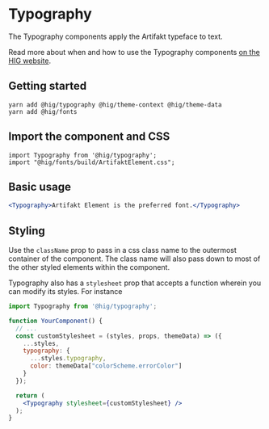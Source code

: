 # Typography

The Typography components apply the Artifakt typeface to text.

Read more about when and how to use the Typography components [on the HIG website](https://hig.autodesk.com/web/basics/typography).


## Getting started

```
yarn add @hig/typography @hig/theme-context @hig/theme-data
yarn add @hig/fonts
```

## Import the component and CSS

```
import Typography from '@hig/typography';
import "@hig/fonts/build/ArtifaktElement.css";
```

## Basic usage

```jsx
<Typography>Artifakt Element is the preferred font.</Typography>
```
## Styling

Use the `className` prop to pass in a css class name to the outermost container of the component. The class name will also pass down to most of the other styled elements within the component. 

Typography also has a `stylesheet` prop that accepts a function wherein you can modify its styles. For instance

```jsx
import Typography from '@hig/typography';

function YourComponent() {
  // ...
  const customStylesheet = (styles, props, themeData) => ({
    ...styles,
    typography: {
      ...styles.typography,
      color: themeData["colorScheme.errorColor"]
    }
  });

  return (
    <Typography stylesheet={customStylesheet} />
  );
}
```
